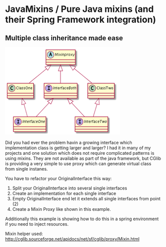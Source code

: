 # JavaMixins / Pure Java mixins (and their Spring Framework integration)
## Multiple class inheritance made ease

![uml](uml_what.png)

Did you had ever the problem havin a growing interface which implementation class is getting larger and larger? I had it in many of my projects and one solution which does not require complicated patterns is using mixins. They are not available as part of the java framework, but CGlib is providing a very simple to use proxy which can generate virtual class from single instanes. 

You have to refactor your OriginalInterface this way: 

1. Split your OriginalInterface into several single interfaces 
2. Create an implementation for each single interface
3. Empty OriginalInterface end let it extends all single interfaces from point (2)
4. Create a Mixin Proxy like shown in this example. 

Additionally this example is showing how to do this in a spring environment if you need to inject resources. 

Mixin helper used: http://cglib.sourceforge.net/apidocs/net/sf/cglib/proxy/Mixin.html
